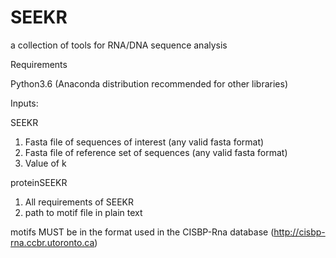 # SEEKR
a collection of tools for RNA/DNA sequence analysis

Requirements

Python3.6 (Anaconda distribution recommended for other libraries)


Inputs: 

SEEKR 

1. Fasta file of sequences of interest (any valid fasta format)
2. Fasta file of reference set of sequences (any valid fasta format)
3. Value of k

proteinSEEKR

1. All requirements of SEEKR
2. path to motif file in plain text

motifs MUST be in the format used in the CISBP-Rna database (http://cisbp-rna.ccbr.utoronto.ca) 

